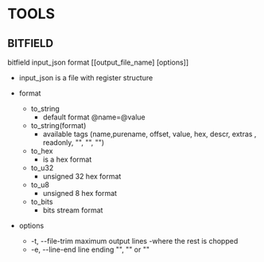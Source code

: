 # TOOLS

## BITFIELD

bitfield input_json format [[output_file_name] [options]]

- input_json is a file with register structure

- format 
	* to_string
	  - default format @name=@value
	* to_string(format)
	  - available tags (name,purename, offset, value, hex, descr, extras , readonly, "<cr>", "<lf>", "<tab>")
	* to_hex  
	  - is a hex format
	* to_u32
	  - unsigned 32 hex format 
	* to_u8
	  - unsigned 8 hex format
	* to_bits
	  - bits stream format

- options
	* -t, --file-trim  maximum output lines -where the rest is chopped
	* -e, --line-end  line ending "<cr>", "<lf>" or "<cr><lf>"
	


